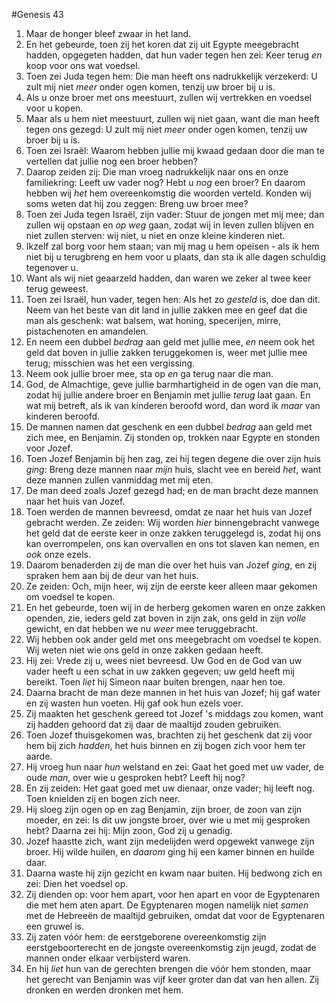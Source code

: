 #Genesis 43
1. Maar de honger bleef zwaar in het land.
2. En het gebeurde, toen zij het koren dat zij uit Egypte meegebracht hadden, opgegeten hadden, dat hun vader tegen hen zei: Keer terug *en* koop voor ons wat voedsel.
3. Toen zei Juda tegen hem: Die man heeft ons nadrukkelijk verzekerd: U zult mij niet *meer* onder ogen komen, tenzij uw broer bij u is.
4. Als u onze broer met ons meestuurt, zullen wij vertrekken en voedsel voor u kopen.
5. Maar als u hem niet meestuurt, zullen wij niet gaan, want die man heeft tegen ons gezegd: U zult mij niet *meer* onder ogen komen, tenzij uw broer bij u is.
6. Toen zei Israël: Waarom hebben jullie mij kwaad gedaan door die man te vertellen dat jullie nog een broer hebben?
7. Daarop zeiden zij: Die man vroeg nadrukkelijk naar ons en onze familiekring: Leeft uw vader nog? Hebt u *nog* een broer? En daarom hebben wij *het* hem overeenkomstig die woorden verteld. Konden wij soms weten dat hij zou zeggen: Breng uw broer mee?
8. Toen zei Juda tegen Israël, zijn vader: Stuur de jongen met mij mee; dan zullen wij opstaan en *op weg* gaan, zodat wij in leven zullen blijven en niet zullen sterven: wij niet, u niet en onze kleine kinderen niet.
9. Ikzelf zal borg voor hem staan; van mij mag u hem opeisen - als ik hem niet bij u terugbreng en hem voor u plaats, dan sta ik alle dagen schuldig tegenover u.
10. Want als wij niet geaarzeld hadden, dan waren we zeker al twee keer terug geweest.
11. Toen zei Israël, hun vader, tegen hen: Als het zo *gesteld* is, doe dan dit. Neem van het beste van dit land in jullie zakken mee en geef dat die man als geschenk: wat balsem, wat honing, specerijen, mirre, pistachenoten en amandelen.
12. En neem een dubbel *bedrag* aan geld met jullie mee, *en* neem ook het geld dat boven in jullie zakken teruggekomen is, weer met jullie mee terug; misschien was het een vergissing.
13. Neem ook jullie broer mee, sta op *en* ga terug naar die man.
14. God, de Almachtige, geve jullie barmhartigheid in de ogen van die man, zodat hij jullie andere broer en Benjamin met jullie *terug* laat gaan. En wat mij betreft, als ik van kinderen beroofd word, dan word ik *maar* van kinderen beroofd.
15. De mannen namen dat geschenk en een dubbel *bedrag* aan geld met zich mee, en Benjamin. Zij stonden op, trokken naar Egypte en stonden voor Jozef.
16. Toen Jozef Benjamin bij hen zag, zei hij tegen degene die over zijn huis *ging*: Breng deze mannen naar *mijn* huis, slacht vee en bereid *het*, want deze mannen zullen vanmiddag met mij eten.
17. De man deed zoals Jozef gezegd had; en de man bracht deze mannen naar het huis van Jozef.
18. Toen werden de mannen bevreesd, omdat ze naar het huis van Jozef gebracht werden. Ze zeiden: Wij worden *hier* binnengebracht vanwege het geld dat de eerste keer in onze zakken teruggelegd is, zodat hij ons kan overrompelen, ons kan overvallen en ons tot slaven kan nemen, en *ook* onze ezels.
19. Daarom benaderden zij de man die over het huis van Jozef *ging*, en zij spraken hem aan bij de deur van het huis.
20. Ze zeiden: Och, mijn heer, wij zijn de eerste keer alleen maar gekomen om voedsel te kopen.
21. En het gebeurde, toen wij in de herberg gekomen waren en onze zakken openden, zie, ieders geld zat boven in zijn zak, ons geld in zijn *volle* gewicht, en dat hebben we nu *weer* mee teruggebracht.
22. Wij hebben ook ander geld met ons meegebracht om voedsel te kopen. Wij weten niet wie ons geld in onze zakken gedaan heeft.
23. Hij zei: Vrede zij u, wees niet bevreesd. Uw God en de God van uw vader heeft u een schat in uw zakken gegeven; uw geld heeft mij bereikt. Toen *liet* hij Simeon naar buiten brengen, naar hen toe.
24. Daarna bracht de man deze mannen in het huis van Jozef; hij gaf water en zij wasten hun voeten. Hij gaf ook hun ezels voer.
25. Zij maakten het geschenk gereed tot Jozef 's middags zou komen, want zij hadden gehoord dat zij daar de maaltijd zouden gebruiken.
26. Toen Jozef thuisgekomen was, brachten zij het geschenk dat zij voor hem bij zich *hadden*, het huis binnen en zij bogen zich voor hem ter aarde.
27. Hij vroeg hun naar *hun* welstand en zei: Gaat het goed met uw vader, de oude *man*, over wie u gesproken hebt? Leeft hij nog?
28. En zij zeiden: Het gaat goed met uw dienaar, onze vader; hij leeft nog. Toen knielden zij en bogen zich neer.
29. Hij sloeg zijn ogen op en zag Benjamin, zijn broer, de zoon van zijn moeder, en zei: Is dit uw jongste broer, over wie u met mij gesproken hebt? Daarna zei hij: Mijn zoon, God zij u genadig.
30. Jozef haastte zich, want zijn medelijden werd opgewekt vanwege zijn broer. Hij wilde huilen, en *daarom* ging hij een kamer binnen en huilde daar.
31. Daarna waste hij zijn gezicht en kwam naar buiten. Hij bedwong zich en zei: Dien het voedsel op.
32. Zij dienden op: voor hem apart, voor hen apart en voor de Egyptenaren die met hem aten apart. De Egyptenaren mogen namelijk niet *samen* met de Hebreeën de maaltijd gebruiken, omdat dat voor de Egyptenaren een gruwel is.
33. Zij zaten vóór hem: de eerstgeborene overeenkomstig zijn eerstgeboorterecht en de jongste overeenkomstig zijn jeugd, zodat de mannen onder elkaar verbijsterd waren.
34. En hij *liet* hun van de gerechten brengen die vóór hem stonden, maar het gerecht van Benjamin was vijf keer groter dan dat van hen allen. Zij dronken en werden dronken met hem.

